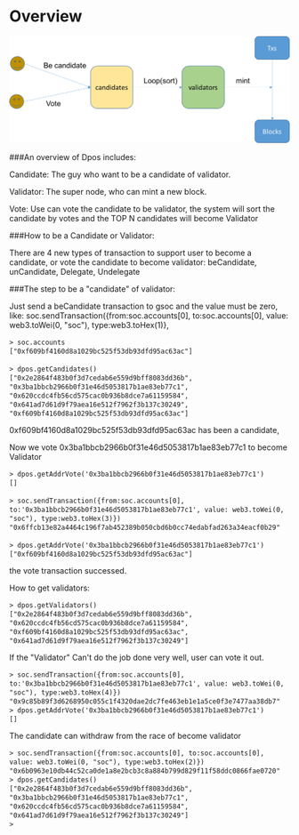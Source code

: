 # Overview

![overview](\imgs\dpos_overview.png)

###An overview of Dpos includes:

Candidate: The guy who  want to be a candidate of validator.

Validator: The super node, who can mint a new block.

Vote: Use can vote the candidate to be validator, the system will sort the candidate by votes and the TOP N candidates will become Validator


###How to be a Candidate or Validator:

There are 4 new types of transaction to support user to become a candidate, or vote the candidate to become validator:
beCandidate, unCandidate, Delegate, Undelegate

###The step to be a "candidate" of validator:

Just send a beCandidate transaction to gsoc and the value must be zero, like:
soc.sendTransaction({from:soc.accounts[0], to:soc.accounts[0], value: web3.toWei(0, "soc"), type:web3.toHex(1)},

```
> soc.accounts
["0xf609bf4160d8a1029bc525f53db93dfd95ac63ac"]

> dpos.getCandidates()
["0x2e2864f483b0f3d7cedab6e559d9bff8083dd36b", "0x3ba1bbcb2966b0f31e46d5053817b1ae83eb77c1", "0x620ccdc4fb56cd575cac0b936b8dce7a61159584", "0x641ad7d61d9f79aea16e512f7962f3b137c30249", "0xf609bf4160d8a1029bc525f53db93dfd95ac63ac"]
```

0xf609bf4160d8a1029bc525f53db93dfd95ac63ac has been a candidate,

Now we vote 0x3ba1bbcb2966b0f31e46d5053817b1ae83eb77c1 to become Validator

```
> dpos.getAddrVote('0x3ba1bbcb2966b0f31e46d5053817b1ae83eb77c1')
[]

> soc.sendTransaction({from:soc.accounts[0], to:'0x3ba1bbcb2966b0f31e46d5053817b1ae83eb77c1', value: web3.toWei(0, "soc"), type:web3.toHex(3)})
"0x6ffcb13e82a4464c196f7ab452389b050cbd6b0cc74edabfad263a34eacf0b29"

> dpos.getAddrVote('0x3ba1bbcb2966b0f31e46d5053817b1ae83eb77c1')
["0xf609bf4160d8a1029bc525f53db93dfd95ac63ac"]

```

the vote transaction successed.

How to get validators:
```
> dpos.getValidators()
["0x2e2864f483b0f3d7cedab6e559d9bff8083dd36b", "0x620ccdc4fb56cd575cac0b936b8dce7a61159584", "0xf609bf4160d8a1029bc525f53db93dfd95ac63ac", "0x641ad7d61d9f79aea16e512f7962f3b137c30249"]
```

If the "Validator" Can't do the job done very well, user can vote it out.

```
> soc.sendTransaction({from:soc.accounts[0], to:'0x3ba1bbcb2966b0f31e46d5053817b1ae83eb77c1', value: web3.toWei(0, "soc"), type:web3.toHex(4)})
"0x9c85b89f3d6268950c055c1f4320dae2dc7fe463eb1e1a5ce0f3e7477aa38db7"
> dpos.getAddrVote('0x3ba1bbcb2966b0f31e46d5053817b1ae83eb77c1')
[]
```

The candidate can withdraw from the race of become validator

```
> soc.sendTransaction({from:soc.accounts[0], to:soc.accounts[0], value: web3.toWei(0, "soc"), type:web3.toHex(2)})
"0x6b0963e10db44c52ca0de1a8e2bcb3c8a884b799d829f11f58ddc0866fae0720"
> dpos.getCandidates()
["0x2e2864f483b0f3d7cedab6e559d9bff8083dd36b", "0x3ba1bbcb2966b0f31e46d5053817b1ae83eb77c1", "0x620ccdc4fb56cd575cac0b936b8dce7a61159584", "0x641ad7d61d9f79aea16e512f7962f3b137c30249"]
>
```

